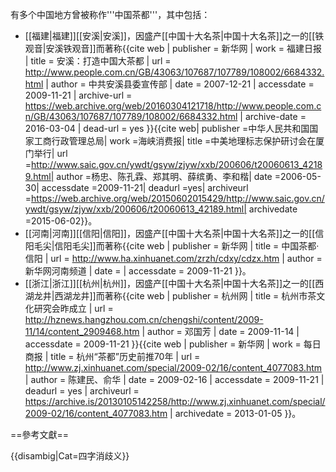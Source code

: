 有多个中国地方曾被称作'''中国茶都'''，其中包括：
* [[福建|福建]][[安溪|安溪]]，因盛产[[中国十大名茶|中国十大名茶]]之一的[[铁观音|安溪铁观音]]而著称<ref>{{cite web | publisher = 新华网 | work = 福建日报 | title = 安溪：打造中国大茶都 | url = http://www.people.com.cn/GB/43063/107687/107789/108002/6684332.html | author = 中共安溪县委宣传部 | date = 2007-12-21 | accessdate = 2009-11-21 | archive-url = https://web.archive.org/web/20160304121718/http://www.people.com.cn/GB/43063/107687/107789/108002/6684332.html | archive-date = 2016-03-04 | dead-url = yes }}</ref><ref>{{cite web| publisher =中华人民共和国国家工商行政管理总局| work =海峡消费报| title =中美地理标志保护研讨会在厦门举行| url =http://www.saic.gov.cn/ywdt/gsyw/zjyw/xxb/200606/t20060613_42189.html| author =杨忠、陈孔霖、郑其明、薛缤勇、李和楷| date =2006-05-30| accessdate =2009-11-21| deadurl =yes| archiveurl =https://web.archive.org/web/20150602015429/http://www.saic.gov.cn/ywdt/gsyw/zjyw/xxb/200606/t20060613_42189.html| archivedate =2015-06-02}}</ref>。
* [[河南|河南]][[信阳|信阳]]，因盛产[[中国十大名茶|中国十大名茶]]之一的[[信阳毛尖|信阳毛尖]]而著称<ref>{{cite web | publisher = 新华网 | title = 中国茶都·信阳 | url = http://www.ha.xinhuanet.com/zrzh/cdxy/cdzx.htm | author = 新华网河南频道 | date =  | accessdate = 2009-11-21 }}</ref>。
* [[浙江|浙江]][[杭州|杭州]]，因盛产[[中国十大名茶|中国十大名茶]]之一的[[西湖龙井|西湖龙井]]而著称<ref>{{cite web | publisher = 杭州网 | title = 杭州市茶文化研究会昨成立 | url = http://hznews.hangzhou.com.cn/chengshi/content/2009-11/14/content_2909468.htm | author = 邓国芳 | date = 2009-11-14 | accessdate = 2009-11-21 }}</ref><ref>{{cite web | publisher = 新华网 | work = 每日商报 | title = 杭州“茶都”历史前推70年 | url = http://www.zj.xinhuanet.com/special/2009-02/16/content_4077083.htm | author = 陈建民、俞华 | date = 2009-02-16 | accessdate = 2009-11-21 | deadurl = yes | archiveurl = https://archive.is/20130105142258/http://www.zj.xinhuanet.com/special/2009-02/16/content_4077083.htm | archivedate = 2013-01-05 }}</ref>。

==參考文獻==
<div class="references-small">
<references></references>
</div>

{{disambig|Cat=四字消歧义}}